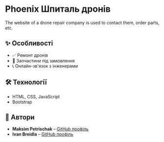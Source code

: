 # Phoenix Шпиталь дронів

<p> The website of a drone repair company is used to contact them, order parts, etc.<p>

## ✨ Особливості
- ✅ Ремонт дронів
- 🔧 Запчастини під замовлення
- 📞 Онлайн-зв'язок з інженерами
  
## 🛠 Технології

- HTML, CSS, JavaScript
- Bootstrap

## 👤 Автори

- **Maksim Petrischak** – [GitHub профіль](https://github.com/PetrischakMaxim)
- **Ivan Breidla** – [GitHub профіль](https://github.com/Ivan4232)
